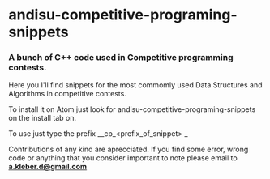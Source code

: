 # andisu-competitive-programing-snippets
### A bunch of C++ code used in Competitive programming contests.
Here you I'll find snippets for the most commomly used Data Structures and Algorithms in competitive contests.

To install it on Atom just look for andisu-competitive-programing-snippets on the install tab on.

To use just type the prefix _\_cp\_<prefix\_of\_snippet> _

Contributions of any kind are aprecciated. If you find some error, wrong code or anything that you consider important to note please email to **a.kleber.d@gmail.com**
